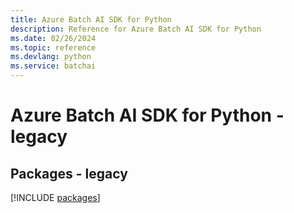```yaml
---
title: Azure Batch AI SDK for Python
description: Reference for Azure Batch AI SDK for Python
ms.date: 02/26/2024
ms.topic: reference
ms.devlang: python
ms.service: batchai
---
```

# Azure Batch AI SDK for Python - legacy
## Packages - legacy
[!INCLUDE [packages](batch-ai-index.md)]
